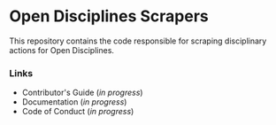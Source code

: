 # Open Disciplines Scrapers
This repository contains the code responsible for scraping disciplinary actions for Open Disciplines.


### Links
- Contributor's Guide (*in progress*)
- Documentation (*in progress*)
- Code of Conduct (*in progress*)
